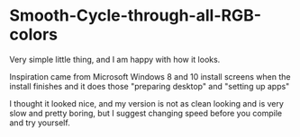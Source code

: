 # Smooth-Cycle-through-all-RGB-colors

Very simple little thing, and I am happy with how it looks.

Inspiration came from Microsoft Windows 8 and 10 install screens when the install finishes and it does those "preparing desktop" and "setting up apps"

I thought it looked nice, and my version is not as clean looking and is very slow and pretty boring, but I suggest changing speed before you compile and try yourself.
